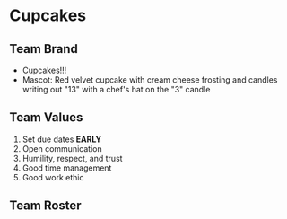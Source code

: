 # Cupcakes

## Team Brand
- Cupcakes!!!
- Mascot: Red velvet cupcake with cream cheese frosting and candles writing out "13" with a chef's hat on the "3" candle

## Team Values
1. Set due dates **EARLY**
2. Open communication
3. Humility, respect, and trust
4. Good time management
5. Good work ethic

## Team Roster
